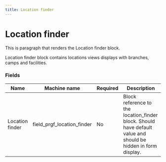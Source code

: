 ```yaml
---
title: Location finder
---
```


# Location finder

This is paragraph that renders the Location finder block.

Location finder block contains locations views displays with branches, camps and facilities.

### Fields

| Name  | Machine name | Required | Description |
| ------------- | ------------- | ------------- | ------------- |
| Location finder | field\_prgf\_location\_finder | No | Block reference to the location_finder block. Should have default value and should be hidden in form display. |
